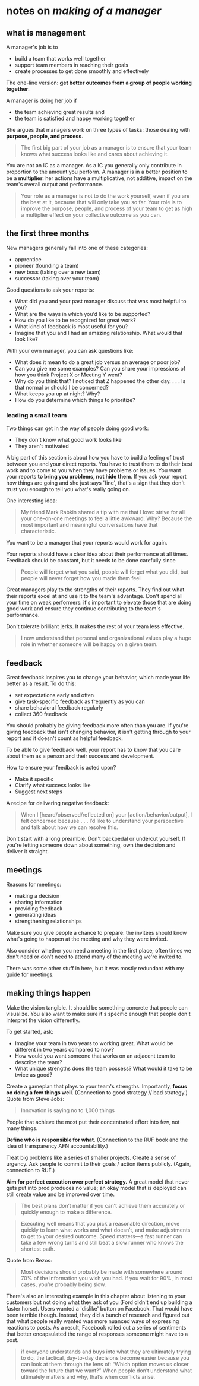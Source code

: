 # notes on _making of a manager_

## what is management

A manager's job is to

- build a team that works well together
- support team members in reaching their goals
- create processes to get done smoothly and effectively

The one-line version: __get better outcomes from a group of people working together__. 

A manager is doing her job if

- the team achieving great results and 
- the team is satisfied and happy working together

She argues that managers work on three types of tasks: those dealing with __purpose, people, and process__.

> The first big part of your job as a manager is to ensure that your team knows what success looks like and cares about achieving it.

You are not an IC as a manager. As a IC you generally only contribute in proportion to the amount you perform. A manager is in a better position to be a __multiplier__: her actions have a multiplicative, not additive, impact on the team's overall output and performance.

> Your role as a manager is not to do the work yourself, even if you are the best at it, because that will only take you so far. Your role is to improve the purpose, people, and process of your team to get as high a multiplier effect on your collective outcome as you can.

## the first three months

New managers generally fall into one of these categories:

- apprentice
- pioneer (founding a team)
- new boss (taking over a new team)
- successor (taking over your team)

Good questions to ask your reports:

- What did you and your past manager discuss that was most helpful to you?
- What are the ways in which you’d like to be supported?
- How do you like to be recognized for great work?
- What kind of feedback is most useful for you?
- Imagine that you and I had an amazing relationship. What would that look like?

With your own manager, you can ask questions like:

- What does it mean to do a great job versus an average or poor job?
- Can you give me some examples? Can you share your impressions of how you think Project X or Meeting Y went?
- Why do you think that? I noticed that Z happened the other day. . . . Is that normal or should I be concerned?
- What keeps you up at night? Why?
- How do you determine which things to prioritize?

### leading a small team

Two things can get in the way of people doing good work:

- They don't know what good work looks like
- They aren't motivated

A big part of this section is about how you have to build a feeling of trust between you and your direct reports. You have to trust them to do their best work and to come to you when they have problems or issues. You want your reports __to bring you problems, not hide them__. If you ask your report how things are going and she just says 'fine', that's a sign that they don't trust you enough to tell you what's really going on.

One interesting idea:

> My friend Mark Rabkin shared a tip with me that I love: strive for all your one-on-one meetings to feel a little awkward. Why? Because the most important and meaningful conversations have that characteristic.

You want to be a manager that your reports would work for again.

Your reports should have a clear idea about their performance at all times. Feedback should be constant, but it needs to be done carefully since

> People will forget what you said, people will forget what you did, but people will never forget how you made them feel

Great managers play to the strengths of their reports. They find out what their reports excel at and use it to the team's advantage. Don't spend all your time on weak performers: it's important to elevate those that are doing good work and ensure they continue contributing to the team's performance. 

Don't tolerate brilliant jerks. It makes the rest of your team less effective.

> I now understand that personal and organizational values play a huge role in whether someone will be happy on a given team.

## feedback

Great feedback inspires you to change your behavior, which made your life better as a result. To do this:

- set expectations early and often
- give task-specific feedback as frequently as you can
- share behavioral feedback regularly
- collect 360 feedback

You should probably be giving feedback more often than you are. If you're giving feedback that isn't changing behavior, it isn't getting through to your report and it doesn't count as helpful feedback.

To be able to give feedback well, your report has to know that you care about them as a person and their success and development.

How to ensure your feedback is acted upon?

- Make it specific
- Clarify what success looks like
- Suggest next steps

A recipe for delivering negative feedback:

> When I [heard/observed/reflected on] your [action/behavior/output], I felt concerned because . . . I’d like to understand your perspective and talk about how we can resolve this.

Don't start with a long preamble. Don't backpedal or undercut yourself. If you're letting someone down about something, own the decision and deliver it straight. 

## meetings

Reasons for meetings:

- making a decision
- sharing information
- providing feedback
- generating ideas
- strengthening relationships

Make sure you give people a chance to prepare: the invitees should know what's going to happen at the meeting and why they were invited.

Also consider whether you need a meeting in the first place; often times we don't need or don't need to attend many of the meeting we're invited to.

There was some other stuff in here, but it was mostly redundant with my guide for meetings.

## making things happen

Make the vision tangible. It should be something concrete that people can visualize. You also want to make sure it's specific enough that people don't interpret the vision differently.

To get started, ask:

- Imagine your team in two years to working great. What would be different in two years compared to now?
- How would you want someone that works on an adjacent team to describe the team?
- What unique strengths does the team possess? What would it take to be twice as good?


Create a gameplan that plays to your team's strengths. Importantly, __focus on doing a few things well__. (Connection to good strategy // bad strategy.) Quote from Steve Jobs:

> Innovation is saying no to 1,000 things

People that achieve the most put their concentrated effort into few, not many things.

__Define who is responsible for what__. (Connection to the RUF book and the idea of transparency AFN accountability.)

Treat big problems like a series of smaller projects. Create a sense of urgency. Ask people to commit to their goals / action items publicly. (Again, connection to RUF.)

__Aim for perfect execution over perfect strategy.__ A great model that never gets put into prod produces no value; an okay model that is deployed can still create value and be improved over time.

> The best plans don’t matter if you can’t achieve them accurately or quickly enough to make a difference.

> Executing well means that you pick a reasonable direction, move quickly to learn what works and what doesn’t, and make adjustments to get to your desired outcome. Speed matters—a fast runner can take a few wrong turns and still beat a slow runner who knows the shortest path.

Quote from Bezos:

> Most decisions should probably be made with somewhere around 70% of the information you wish you had. If you wait for 90%, in most cases, you’re probably being slow.

There's also an interesting example in this chapter about listening to your customers but not doing what they ask of you (Ford didn't end up building a faster horse). Users wanted a 'dislike' button on Facebook. That would have been terrible though. Instead, they did a bunch of research and figured out that what people really wanted was more nuanced ways of expressing reactions to posts. As a result, Facebook rolled out a series of sentiments that better encapsulated the range of responses someone might have to a post.

> if everyone understands and buys into what they are ultimately trying to do, the tactical, day-to-day decisions become easier because you can look at them through the lens of: “Which option moves us closer toward the future that we want?” When people don’t understand what ultimately matters and why, that’s when conflicts arise.
